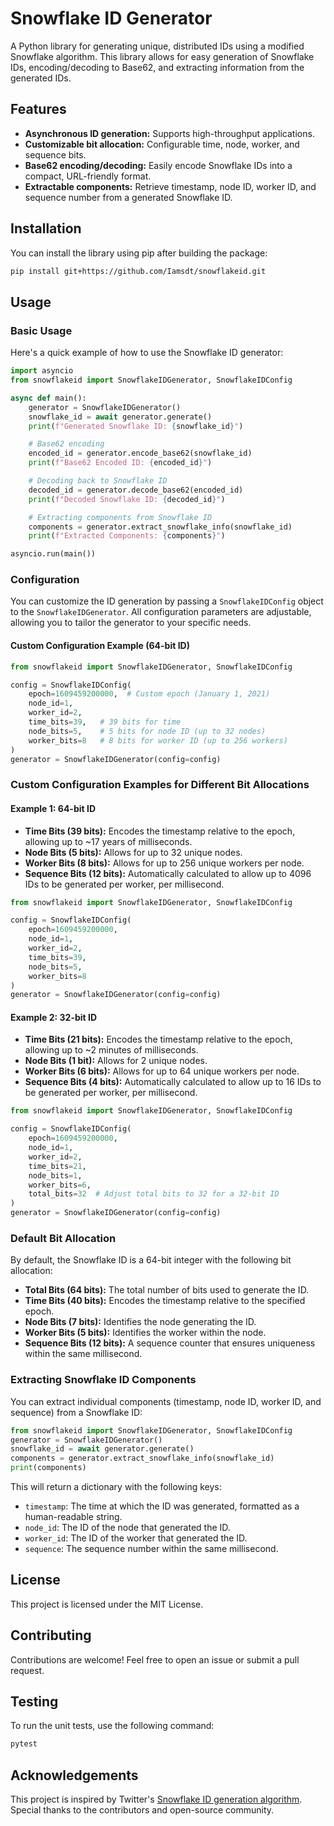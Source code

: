 # Snowflake ID Generator

A Python library for generating unique, distributed IDs using a modified Snowflake algorithm. This library allows for easy generation of Snowflake IDs, encoding/decoding to Base62, and extracting information from the generated IDs.

## Features

- **Asynchronous ID generation:** Supports high-throughput applications.
- **Customizable bit allocation:** Configurable time, node, worker, and sequence bits.
- **Base62 encoding/decoding:** Easily encode Snowflake IDs into a compact, URL-friendly format.
- **Extractable components:** Retrieve timestamp, node ID, worker ID, and sequence number from a generated Snowflake ID.

## Installation

You can install the library using pip after building the package:

```bash
pip install git+https://github.com/Iamsdt/snowflakeid.git
```

## Usage

### Basic Usage

Here's a quick example of how to use the Snowflake ID generator:

```python
import asyncio
from snowflakeid import SnowflakeIDGenerator, SnowflakeIDConfig

async def main():
    generator = SnowflakeIDGenerator()
    snowflake_id = await generator.generate()
    print(f"Generated Snowflake ID: {snowflake_id}")

    # Base62 encoding
    encoded_id = generator.encode_base62(snowflake_id)
    print(f"Base62 Encoded ID: {encoded_id}")

    # Decoding back to Snowflake ID
    decoded_id = generator.decode_base62(encoded_id)
    print(f"Decoded Snowflake ID: {decoded_id}")

    # Extracting components from Snowflake ID
    components = generator.extract_snowflake_info(snowflake_id)
    print(f"Extracted Components: {components}")

asyncio.run(main())
```

### Configuration

You can customize the ID generation by passing a `SnowflakeIDConfig` object to the `SnowflakeIDGenerator`. All configuration parameters are adjustable, allowing you to tailor the generator to your specific needs.

#### Custom Configuration Example (64-bit ID)

```python
from snowflakeid import SnowflakeIDGenerator, SnowflakeIDConfig

config = SnowflakeIDConfig(
    epoch=1609459200000,  # Custom epoch (January 1, 2021)
    node_id=1,
    worker_id=2,
    time_bits=39,   # 39 bits for time
    node_bits=5,    # 5 bits for node ID (up to 32 nodes)
    worker_bits=8   # 8 bits for worker ID (up to 256 workers)
)
generator = SnowflakeIDGenerator(config=config)
```

### Custom Configuration Examples for Different Bit Allocations

#### Example 1: 64-bit ID

- **Time Bits (39 bits):** Encodes the timestamp relative to the epoch, allowing up to ~17 years of milliseconds.
- **Node Bits (5 bits):** Allows for up to 32 unique nodes.
- **Worker Bits (8 bits):** Allows for up to 256 unique workers per node.
- **Sequence Bits (12 bits):** Automatically calculated to allow up to 4096 IDs to be generated per worker, per millisecond.

```python
from snowflakeid import SnowflakeIDGenerator, SnowflakeIDConfig

config = SnowflakeIDConfig(
    epoch=1609459200000,
    node_id=1,
    worker_id=2,
    time_bits=39,
    node_bits=5,
    worker_bits=8
)
generator = SnowflakeIDGenerator(config=config)
```

#### Example 2: 32-bit ID

- **Time Bits (21 bits):** Encodes the timestamp relative to the epoch, allowing up to ~2 minutes of milliseconds.
- **Node Bits (1 bit):** Allows for 2 unique nodes.
- **Worker Bits (6 bits):** Allows for up to 64 unique workers per node.
- **Sequence Bits (4 bits):** Automatically calculated to allow up to 16 IDs to be generated per worker, per millisecond.

```python
from snowflakeid import SnowflakeIDGenerator, SnowflakeIDConfig

config = SnowflakeIDConfig(
    epoch=1609459200000,
    node_id=1,
    worker_id=2,
    time_bits=21,
    node_bits=1,
    worker_bits=6,
    total_bits=32  # Adjust total bits to 32 for a 32-bit ID
)
generator = SnowflakeIDGenerator(config=config)
```

### Default Bit Allocation

By default, the Snowflake ID is a 64-bit integer with the following bit allocation:

- **Total Bits (64 bits):** The total number of bits used to generate the ID.
- **Time Bits (40 bits):** Encodes the timestamp relative to the specified epoch.
- **Node Bits (7 bits):** Identifies the node generating the ID.
- **Worker Bits (5 bits):** Identifies the worker within the node.
- **Sequence Bits (12 bits):** A sequence counter that ensures uniqueness within the same millisecond.

### Extracting Snowflake ID Components

You can extract individual components (timestamp, node ID, worker ID, and sequence) from a Snowflake ID:

```python
from snowflakeid import SnowflakeIDGenerator, SnowflakeIDConfig
generator = SnowflakeIDGenerator()
snowflake_id = await generator.generate()
components = generator.extract_snowflake_info(snowflake_id)
print(components)
```

This will return a dictionary with the following keys:
- `timestamp`: The time at which the ID was generated, formatted as a human-readable string.
- `node_id`: The ID of the node that generated the ID.
- `worker_id`: The ID of the worker that generated the ID.
- `sequence`: The sequence number within the same millisecond.

## License

This project is licensed under the MIT License.

## Contributing

Contributions are welcome! Feel free to open an issue or submit a pull request.

## Testing

To run the unit tests, use the following command:

```bash
pytest
```

## Acknowledgements
This project is inspired by Twitter's [Snowflake ID generation algorithm](https://blog.twitter.com/engineering/en_us/a/2010/announcing-snowflake). Special thanks to the contributors and open-source community.